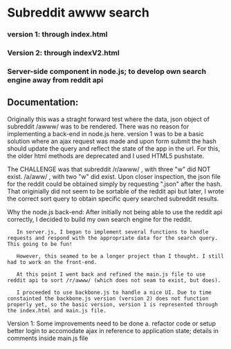 
<h1>Subreddit awww search</h1>
  <h3>version 1: through index.html</h3>
  <p></p>
  <h3>Version 2: through indexV2.html</h3>
   <p></p>
  <h3>Server-side component in node.js; to develop own search engine away from reddit api</h3>
</h1>

<h2>Documentation:</h2>

<p>
Originally this was a straght forward test where the data, json object of subreddit /awww/ was to be rendered. There was no reason for implementing a back-end in node.js here. version 1 was to be a basic solution where an ajax request was made and upon form submit the hash should update the query and reflect the state of the app in the url. For this, the older html methods are deprecated and I used HTML5 pushstate.</p>

<p>The CHALLENGE was that subreddit /r/awww/ , with three "w" did NOT exist. /a/aww/ , with two "w" did exist. Upon closer inspection, the json file for the reddit could be obtained simply by requesting ".json" after the hash. That originially did not seem to be sortable of the reddit api but later, I wrote the correct sort query to obtain specific query searched subreddit results. </p>

<p>Why the node.js back-end:
       After initially not being able to use the reddit api correctly, I decided to build my own search engine for the reddit. 

       In server.js, I began to implement several functions to handle requests and respond with the appropriate data for the search query. This going to be fun!

       However, this seamed to be a longer project than I thought. I still had to work on the front-end. 

       At this point I went back and refined the main.js file to use reddit api to sort /r/awww/ (which does not seam to exist, but does).

       I proceeded to use backbone.js to handle a nice UI. Due to time constainted the backbone.js version (version 2) does not function properly yet, so the basic version, version 1 is represented through the index.html and main.js file. 
</p>
<p>Version 1: Some improvements need to be done
  a. refactor code or setup better login to accomodate ajax in reference to application state; details in comments inside main.js file
</p>
</p>

